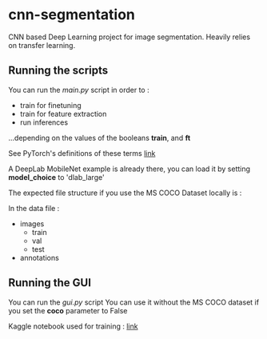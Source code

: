 # cnn-segmentation
CNN based Deep Learning project for image segmentation.
Heavily relies on transfer learning.
 
## Running the scripts

You can run the *main.py* script in order to : 
- train for finetuning
- train for feature extraction
- run inferences

...depending on the values of the booleans **train**, and **ft**

See PyTorch's definitions of these terms [link](https://pytorch.org/tutorials/beginner/finetuning_torchvision_models_tutorial.html)

A DeepLab MobileNet example is already there, you can load it by setting **model_choice** to 'dlab_large'

The expected file structure if you use the MS COCO Dataset locally is :
 
In the data file : 
- images  
    - train  
    - val  
    - test  
- annotations 

## Running the GUI

You can run the *gui.py* script
You can use it without the MS COCO dataset if you set the **coco** parameter to False

Kaggle notebook used for training : [link](https://www.kaggle.com/code/thomassirvent/semantic-segmentation-with-pytorch)
